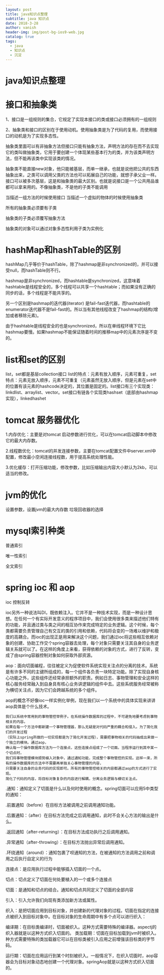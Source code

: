 ```yaml
---
layout: post
title: java知识点整理
subtitle: java 知识点
date: 2018-3-28
author: vanish
header-img: img/post-bg-ios9-web.jpg
catalog: true
tags:
  - java
  - 知识点
  - 沉淀
---
```


# java知识点整理

# 接口和抽象类

1、接口是一组规则的集合，它规定了实现本接口的类或接口必须拥有的一组规则

2、抽象类和接口的区别在于使用动机。使用抽象类是为了代码的复用，而使用接口的动机是为了实现多态性。

抽象类里面可以有非抽象方法但接口只能有抽象方法，声明方法的存在而不去实现它的类叫做抽象类，它用于要创建一个体现某些基本行为的类，并为该类声明方法，但不能再该类中实现该类的情况。

抽象类不能直接new对象，他只能被基层，而单一继承，也就是说他把公共的东西抽象出来，之类可以调用父类的方法也可以拓展自己的功能，就想子承父业一样。接口可以被多次基层，这是和抽象类的最大区别。也就是说接口是一个公共用品谁都可以拿来用的。不像抽象类，不是他的子类不能调用

当描述一组方法的时候使用接口  当描述一个虚拟的物体的时候使用抽象类

所有的抽象类必须要有子类

抽象类的子类必须覆写抽象方法

抽象类的对象可以通过对象多态性利用子类为实例化

# hashMap和hashTable的区别

hashMap几乎等价于hashTable，除了hashmap是非synchronized的，并可以接受null，而hashTable则不行。

hashmap是非synchronized，而hashtable是synchronized，这意味着hashtable是线程安全的，多个线程可以共享一个hashtable；而如果没有正确的同步的话，多个线程是不能共享的。

另一个区别是hashmap的迭代器(iterator) 是fail-fast迭代器，而hashtable的enumerator迭代器不是fail-fast的。所以当有其他线程改变了hashmap的结构(增加或者移除元素)。

由于hashtable是线程安全的也是synchronized，所以在单线程环境下它比hashmap要慢。如果hashmap不能保证随着时间的推移map中的元素次序是不变的。

# list和set的区别
list，set都是基层collection接口
list的特点：元素有放入顺序，元素可重复，set特点：元素无放入顺序，元素不可重复（元素虽然无放入顺序，但是元素在set中的位置有该元素的hashcode决定的，其位置是固定的。list接口有三个实现类：linkdlist、arraylist、vector。set接口有链各个实现类hashset（底部由hashmap实现），linkedhashet


# tomcat 服务器优化
1.内存优化：主要是对tomcat 启动参数进行优化，可以在tomcat启动脚本中修改它的最大内存数。

2.线程数优化：tomcat的并发连接参数，主要在tomcat配置文件中server.xml中配置，修改最小空闲连接线程数，用于提高系统处理性能。

3.优化缓存：打开压缩功能，修改参数，比如压缩输出内容大小默认为2kb，可以适当的修改。

# jvm的优化
设置参数，设置jvm的最大内存数
垃圾回收器的选择


# mysql索引种类
普通索引

唯一性索引

全文索引


# spring  ioc 和 aop
ioc 控制反转

ioc另外一种说法叫DI，既依赖注入。它并不是一种技术实现，而是一种设计思想。在任何一个有实际开发意义的程序项目中，我们会使用很多类来描述他们特有的功能，并且通过类与类之间的相互协作来完成特定的业务逻辑。这个时候，每个类都需要负责管理自己有交互的类的引用和依赖，代码将会变的一场难以维护和极度的高耦合。而ioc的出现正是用来解决这个问题，我们通过ioc将这些相互依赖对象的创建、协助工作交个spring容器去处理，每个对象只需要关注其自身的业务逻辑关系就可以了。在这样的角度上来看，获得依赖的对象的方式，进行了反转，变成了由spring容器控制对象如何获取外部资源。

aop：面向切面编程，往往被定义为促使软件系统实现关注点的分离的技术。系统是有许多不同的主键所组成的，每一个组件各负责一块特定功能。除了实现自身核心功能之外，这些组件还经常承担额外的职责。例如日志、事物管理和安全这样的核心服务经常融入到自身具有核心业务讲逻辑的组件中去。这些系统服务经常被称为横切关注点，因为它们会跨越系统的多个组件。

aop的概念不好像ioc一样实例化举例，现在我们以一个系统中的具体实现来讲讲aop具体是个什么技术。

```
我们以系统中常用到的事物管控举例子。在系统操作数据库的过程中，不可避免地要考虑到事物相关的内容。
如果在每一个方法中都新建一个事物管理器，那么无疑是对代码严重的耦合和侵入。为了简化我们的开发过程
（实际上spring所做的一切实现都是为了简化开发过程），需要把事物相关的代码抽成出来做一个独立的模块。通过aop，
确认每一个操作数据库方法为一个连接点，这些连接点组成了一个切面。当程序运行到其中某一个切点时，
我们将事物管理模块顺势植入对象中，通过通知功能，完成整个事物管控的实现。这样一来，所有的操作数据库的方法中不需要再单独关心事物管理的内容，
只需要关注自身的业务代码的实现即可。所有的事物管控相关的内容都通过aop的方式进行了实现。
简化了代码的内容，将目标对象复杂的内容进行解耦，分离业务逻辑与横切关注点。
```
.通知：通知定义了切面是什么以及何时使用的概念。spring切面可以应用5中类型的通知：
  
  .前置通知（before）在目标方法被调用之前调用通知功能。

  .后置通知：（after）在目标方法完成之后调用通知，此时不会关心方法的输出是什么。

  .返回通知（after-returning）：在目标方法成功执行之后调用通知。

  .异常通知（after-throwing）：在目标方法抛出异常后调用通知。

  .环绕通知（around）：通知包裹了呗通知的方法，在被通知的方法调用之前和调用之后执行自定义的行为

  连接点：是应用执行过程中能够插入切面的一个点。

  切点：切点定义了切面在何处要植入的一个或多个连接点

  切面：是通知和切点的结合。通知和切点共同定义了切面的全部内容

  引入：引入允许我们向现有类添加新方法或属性。

  织入：是把切面应用到目标对象，并创建新的代理对象的过程。切面在指定的连接点被织入到目标对象中。在目标对象的生命周期中有多个点可以进行织入：

  编译期：在目标类编译时，切面被织入。这种方式需要特殊的编译器。aspectj的织入器就是以这种方式织入切面的。
  类加载期：切面在目标加载到jvm时被织入。种方式需要特殊的类加载器它可以在目标类被引入应用之前增强该目标类的字节码。

  运行期：切面在应用运行到某个时刻被织入。一般情况下，在织入切面时，aop容器会为目标对象动态地创建一个代理对象。springAop就是以这种方式织入切面的。
  